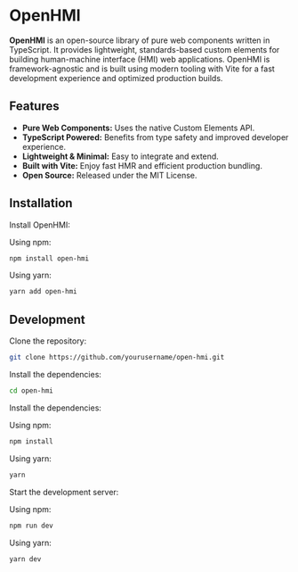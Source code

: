 # OpenHMI

**OpenHMI** is an open-source library of pure web components written in TypeScript. It provides lightweight, standards-based custom elements for building human-machine interface (HMI) web applications. OpenHMI is framework-agnostic and is built using modern tooling with Vite for a fast development experience and optimized production builds.

## Features

- **Pure Web Components:** Uses the native Custom Elements API.
- **TypeScript Powered:** Benefits from type safety and improved developer experience.
- **Lightweight & Minimal:** Easy to integrate and extend.
- **Built with Vite:** Enjoy fast HMR and efficient production bundling.
- **Open Source:** Released under the MIT License.

## Installation

Install OpenHMI:

Using npm:

```bash
npm install open-hmi
```

Using yarn:

```bash
yarn add open-hmi
```

## Development

Clone the repository:

```bash
git clone https://github.com/yourusername/open-hmi.git
```

Install the dependencies:

```bash
cd open-hmi
```

Install the dependencies:

Using npm:

```bash
npm install
```

Using yarn:

```bash
yarn
```

Start the development server:

Using npm:

```bash
npm run dev
```

Using yarn:

```bash
yarn dev
```
